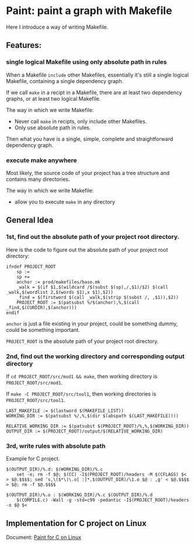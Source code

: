 # Paint: paint a graph with Makefile

Here I introduce a way of writing Makefile.

## Features:

### single logical Makefile using only absolute path in rules

When a Makefile `include` other Makefiles, essentially it's still a single logical Makefile, containing a single dependency graph.

If we call `make` in a recipt in a Makefile, there are at least two dependency graphs, or at least two logical Makefile.

The way in which we write Makefile:
* Never call `make` in recipts, only include other Makefiles.
* Only use absolute path in rules.

Then what you have is a single, simple, complete and straightforward dependency graph.

### execute make anywhere

Most likely, the source code of your project has a tree structure and contains many directories.

The way in which we write Makefile:
* allow you to execute `make` in any directory

## General Idea

### 1st, find out the absolute path of your project root directory.

Here is the code to figure out the absolute path of your project root directory:
```
ifndef PROJECT_ROOT
    sp :=
    sp +=
    anchor := prod/makefiles/base.mk
    _walk = $(if $1,$(wildcard /$(subst $(sp),/,$1)/$2) $(call _walk,$(wordlist 2,$(words $1),x $1),$2))
    _find = $(firstword $(call _walk,$(strip $(subst /, ,$1)),$2))
    PROJECT_ROOT := $(patsubst %/$(anchor),%,$(call _find,$(CURDIR),$(anchor)))
endif
```

`anchor` is just a file existing in your project, could be something dummy, could be something important.

`PROJECT_ROOT` is the absolute path of your project root directory.

### 2nd, find out the working directory and corresponding output directory

If `cd PROJECT_ROOT/src/mod1 && make`, then working directory is `PROJECT_ROOT/src/mod1`.

If `make -C PROJECT_ROOT/src/tool1`, then working directories is `PROJECT_ROOT/src/tool1`.

```
LAST_MAKEFILE := $(lastword $(MAKEFILE_LIST))
WORKING_DIR := $(patsubst %/,%,$(dir $(abspath $(LAST_MAKEFILE))))

RELATIVE_WORKING_DIR := $(patsubst $(PROJECT_ROOT)/%,%,$(WORKING_DIR))
OUTPUT_DIR := $(PROJECT_ROOT)/output/$(RELATIVE_WORKING_DIR)
```

### 3rd, write rules with absolute path

Example for C project.
```
$(OUTPUT_DIR)/%.d: $(WORKING_DIR)/%.c
	set -e; rm -f $@; $(CC) -I$(PROJECT_ROOT)/headers -M $(CFLAGS) $< > $@.$$$$; sed 's,\($*\)\.o[ :]*,$(OUTPUT_DIR)/\1.o $@ : ,g' < $@.$$$$ > $@; rm -f $@.$$$$

$(OUTPUT_DIR)/%.o : $(WORKING_DIR)/%.c $(OUTPUT_DIR)/%.d
	$(COMPILE.c) -Wall -g -std=c99 -pedantic -I$(PROJECT_ROOT)/headers -o $@ $<
```

## Implementation for C project on Linux

Document: [Paint for C on Linux](https://github.com/lfsouth/paint/tree/master/doc)
